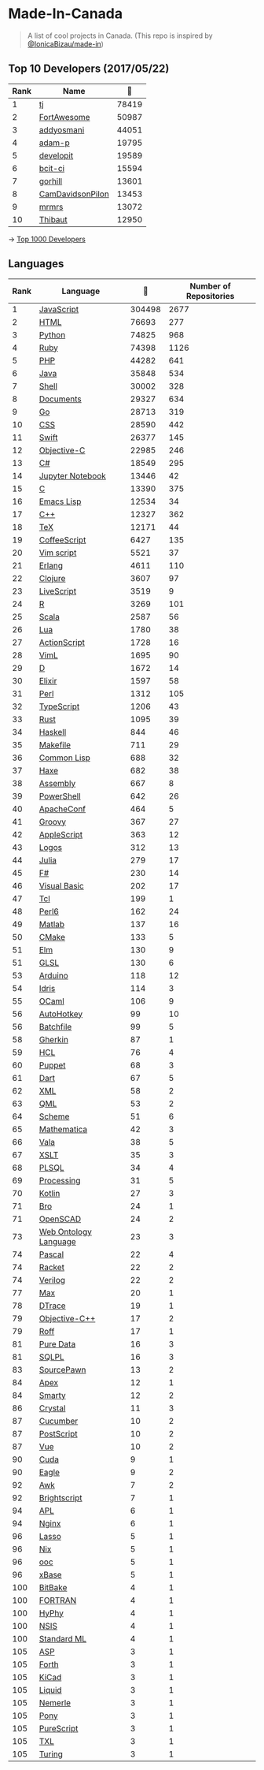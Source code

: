 # Made-In-Canada

> A list of cool projects in Canada. (This repo is inspired by [@IonicaBizau/made-in](https://github.com/IonicaBizau/made-in))

 
## Top 10 Developers (2017/05/22)
|Rank|Name|:star2:|
|---|---|---|
|1|[tj](https://github.com/tj)|78419|
|2|[FortAwesome](https://github.com/FortAwesome)|50987|
|3|[addyosmani](https://github.com/addyosmani)|44051|
|4|[adam-p](https://github.com/adam-p)|19795|
|5|[developit](https://github.com/developit)|19589|
|6|[bcit-ci](https://github.com/bcit-ci)|15594|
|7|[gorhill](https://github.com/gorhill)|13601|
|8|[CamDavidsonPilon](https://github.com/CamDavidsonPilon)|13453|
|9|[mrmrs](https://github.com/mrmrs)|13072|
|10|[Thibaut](https://github.com/Thibaut)|12950|

-> [Top 1000 Developers](https://github.com/suguru03/made-in-canada/blob/master/docs/rankers.md)
 
## Languages
|Rank|Language|:star2:|Number of Repositories|
|---|---|---|---|
|1|[JavaScript](https://github.com/suguru03/made-in-canada/blob/master/docs/JavaScript.md)|304498|2677|
|2|[HTML](https://github.com/suguru03/made-in-canada/blob/master/docs/HTML.md)|76693|277|
|3|[Python](https://github.com/suguru03/made-in-canada/blob/master/docs/Python.md)|74825|968|
|4|[Ruby](https://github.com/suguru03/made-in-canada/blob/master/docs/Ruby.md)|74398|1126|
|5|[PHP](https://github.com/suguru03/made-in-canada/blob/master/docs/PHP.md)|44282|641|
|6|[Java](https://github.com/suguru03/made-in-canada/blob/master/docs/Java.md)|35848|534|
|7|[Shell](https://github.com/suguru03/made-in-canada/blob/master/docs/Shell.md)|30002|328|
|8|[Documents](https://github.com/suguru03/made-in-canada/blob/master/docs/Documents.md)|29327|634|
|9|[Go](https://github.com/suguru03/made-in-canada/blob/master/docs/Go.md)|28713|319|
|10|[CSS](https://github.com/suguru03/made-in-canada/blob/master/docs/CSS.md)|28590|442|
|11|[Swift](https://github.com/suguru03/made-in-canada/blob/master/docs/Swift.md)|26377|145|
|12|[Objective-C](https://github.com/suguru03/made-in-canada/blob/master/docs/Objective-C.md)|22985|246|
|13|[C#](https://github.com/suguru03/made-in-canada/blob/master/docs/C#.md)|18549|295|
|14|[Jupyter Notebook](https://github.com/suguru03/made-in-canada/blob/master/docs/Jupyter%20Notebook.md)|13446|42|
|15|[C](https://github.com/suguru03/made-in-canada/blob/master/docs/C.md)|13390|375|
|16|[Emacs Lisp](https://github.com/suguru03/made-in-canada/blob/master/docs/Emacs%20Lisp.md)|12534|34|
|17|[C++](https://github.com/suguru03/made-in-canada/blob/master/docs/C++.md)|12327|362|
|18|[TeX](https://github.com/suguru03/made-in-canada/blob/master/docs/TeX.md)|12171|44|
|19|[CoffeeScript](https://github.com/suguru03/made-in-canada/blob/master/docs/CoffeeScript.md)|6427|135|
|20|[Vim script](https://github.com/suguru03/made-in-canada/blob/master/docs/Vim%20script.md)|5521|37|
|21|[Erlang](https://github.com/suguru03/made-in-canada/blob/master/docs/Erlang.md)|4611|110|
|22|[Clojure](https://github.com/suguru03/made-in-canada/blob/master/docs/Clojure.md)|3607|97|
|23|[LiveScript](https://github.com/suguru03/made-in-canada/blob/master/docs/LiveScript.md)|3519|9|
|24|[R](https://github.com/suguru03/made-in-canada/blob/master/docs/R.md)|3269|101|
|25|[Scala](https://github.com/suguru03/made-in-canada/blob/master/docs/Scala.md)|2587|56|
|26|[Lua](https://github.com/suguru03/made-in-canada/blob/master/docs/Lua.md)|1780|38|
|27|[ActionScript](https://github.com/suguru03/made-in-canada/blob/master/docs/ActionScript.md)|1728|16|
|28|[VimL](https://github.com/suguru03/made-in-canada/blob/master/docs/VimL.md)|1695|90|
|29|[D](https://github.com/suguru03/made-in-canada/blob/master/docs/D.md)|1672|14|
|30|[Elixir](https://github.com/suguru03/made-in-canada/blob/master/docs/Elixir.md)|1597|58|
|31|[Perl](https://github.com/suguru03/made-in-canada/blob/master/docs/Perl.md)|1312|105|
|32|[TypeScript](https://github.com/suguru03/made-in-canada/blob/master/docs/TypeScript.md)|1206|43|
|33|[Rust](https://github.com/suguru03/made-in-canada/blob/master/docs/Rust.md)|1095|39|
|34|[Haskell](https://github.com/suguru03/made-in-canada/blob/master/docs/Haskell.md)|844|46|
|35|[Makefile](https://github.com/suguru03/made-in-canada/blob/master/docs/Makefile.md)|711|29|
|36|[Common Lisp](https://github.com/suguru03/made-in-canada/blob/master/docs/Common%20Lisp.md)|688|32|
|37|[Haxe](https://github.com/suguru03/made-in-canada/blob/master/docs/Haxe.md)|682|38|
|38|[Assembly](https://github.com/suguru03/made-in-canada/blob/master/docs/Assembly.md)|667|8|
|39|[PowerShell](https://github.com/suguru03/made-in-canada/blob/master/docs/PowerShell.md)|642|26|
|40|[ApacheConf](https://github.com/suguru03/made-in-canada/blob/master/docs/ApacheConf.md)|464|5|
|41|[Groovy](https://github.com/suguru03/made-in-canada/blob/master/docs/Groovy.md)|367|27|
|42|[AppleScript](https://github.com/suguru03/made-in-canada/blob/master/docs/AppleScript.md)|363|12|
|43|[Logos](https://github.com/suguru03/made-in-canada/blob/master/docs/Logos.md)|312|13|
|44|[Julia](https://github.com/suguru03/made-in-canada/blob/master/docs/Julia.md)|279|17|
|45|[F#](https://github.com/suguru03/made-in-canada/blob/master/docs/F#.md)|230|14|
|46|[Visual Basic](https://github.com/suguru03/made-in-canada/blob/master/docs/Visual%20Basic.md)|202|17|
|47|[Tcl](https://github.com/suguru03/made-in-canada/blob/master/docs/Tcl.md)|199|1|
|48|[Perl6](https://github.com/suguru03/made-in-canada/blob/master/docs/Perl6.md)|162|24|
|49|[Matlab](https://github.com/suguru03/made-in-canada/blob/master/docs/Matlab.md)|137|16|
|50|[CMake](https://github.com/suguru03/made-in-canada/blob/master/docs/CMake.md)|133|5|
|51|[Elm](https://github.com/suguru03/made-in-canada/blob/master/docs/Elm.md)|130|9|
|51|[GLSL](https://github.com/suguru03/made-in-canada/blob/master/docs/GLSL.md)|130|6|
|53|[Arduino](https://github.com/suguru03/made-in-canada/blob/master/docs/Arduino.md)|118|12|
|54|[Idris](https://github.com/suguru03/made-in-canada/blob/master/docs/Idris.md)|114|3|
|55|[OCaml](https://github.com/suguru03/made-in-canada/blob/master/docs/OCaml.md)|106|9|
|56|[AutoHotkey](https://github.com/suguru03/made-in-canada/blob/master/docs/AutoHotkey.md)|99|10|
|56|[Batchfile](https://github.com/suguru03/made-in-canada/blob/master/docs/Batchfile.md)|99|5|
|58|[Gherkin](https://github.com/suguru03/made-in-canada/blob/master/docs/Gherkin.md)|87|1|
|59|[HCL](https://github.com/suguru03/made-in-canada/blob/master/docs/HCL.md)|76|4|
|60|[Puppet](https://github.com/suguru03/made-in-canada/blob/master/docs/Puppet.md)|68|3|
|61|[Dart](https://github.com/suguru03/made-in-canada/blob/master/docs/Dart.md)|67|5|
|62|[XML](https://github.com/suguru03/made-in-canada/blob/master/docs/XML.md)|58|2|
|63|[QML](https://github.com/suguru03/made-in-canada/blob/master/docs/QML.md)|53|2|
|64|[Scheme](https://github.com/suguru03/made-in-canada/blob/master/docs/Scheme.md)|51|6|
|65|[Mathematica](https://github.com/suguru03/made-in-canada/blob/master/docs/Mathematica.md)|42|3|
|66|[Vala](https://github.com/suguru03/made-in-canada/blob/master/docs/Vala.md)|38|5|
|67|[XSLT](https://github.com/suguru03/made-in-canada/blob/master/docs/XSLT.md)|35|3|
|68|[PLSQL](https://github.com/suguru03/made-in-canada/blob/master/docs/PLSQL.md)|34|4|
|69|[Processing](https://github.com/suguru03/made-in-canada/blob/master/docs/Processing.md)|31|5|
|70|[Kotlin](https://github.com/suguru03/made-in-canada/blob/master/docs/Kotlin.md)|27|3|
|71|[Bro](https://github.com/suguru03/made-in-canada/blob/master/docs/Bro.md)|24|1|
|71|[OpenSCAD](https://github.com/suguru03/made-in-canada/blob/master/docs/OpenSCAD.md)|24|2|
|73|[Web Ontology Language](https://github.com/suguru03/made-in-canada/blob/master/docs/Web%20Ontology%20Language.md)|23|3|
|74|[Pascal](https://github.com/suguru03/made-in-canada/blob/master/docs/Pascal.md)|22|4|
|74|[Racket](https://github.com/suguru03/made-in-canada/blob/master/docs/Racket.md)|22|2|
|74|[Verilog](https://github.com/suguru03/made-in-canada/blob/master/docs/Verilog.md)|22|2|
|77|[Max](https://github.com/suguru03/made-in-canada/blob/master/docs/Max.md)|20|1|
|78|[DTrace](https://github.com/suguru03/made-in-canada/blob/master/docs/DTrace.md)|19|1|
|79|[Objective-C++](https://github.com/suguru03/made-in-canada/blob/master/docs/Objective-C++.md)|17|2|
|79|[Roff](https://github.com/suguru03/made-in-canada/blob/master/docs/Roff.md)|17|1|
|81|[Pure Data](https://github.com/suguru03/made-in-canada/blob/master/docs/Pure%20Data.md)|16|3|
|81|[SQLPL](https://github.com/suguru03/made-in-canada/blob/master/docs/SQLPL.md)|16|3|
|83|[SourcePawn](https://github.com/suguru03/made-in-canada/blob/master/docs/SourcePawn.md)|13|2|
|84|[Apex](https://github.com/suguru03/made-in-canada/blob/master/docs/Apex.md)|12|1|
|84|[Smarty](https://github.com/suguru03/made-in-canada/blob/master/docs/Smarty.md)|12|2|
|86|[Crystal](https://github.com/suguru03/made-in-canada/blob/master/docs/Crystal.md)|11|3|
|87|[Cucumber](https://github.com/suguru03/made-in-canada/blob/master/docs/Cucumber.md)|10|2|
|87|[PostScript](https://github.com/suguru03/made-in-canada/blob/master/docs/PostScript.md)|10|2|
|87|[Vue](https://github.com/suguru03/made-in-canada/blob/master/docs/Vue.md)|10|2|
|90|[Cuda](https://github.com/suguru03/made-in-canada/blob/master/docs/Cuda.md)|9|1|
|90|[Eagle](https://github.com/suguru03/made-in-canada/blob/master/docs/Eagle.md)|9|2|
|92|[Awk](https://github.com/suguru03/made-in-canada/blob/master/docs/Awk.md)|7|2|
|92|[Brightscript](https://github.com/suguru03/made-in-canada/blob/master/docs/Brightscript.md)|7|1|
|94|[APL](https://github.com/suguru03/made-in-canada/blob/master/docs/APL.md)|6|1|
|94|[Nginx](https://github.com/suguru03/made-in-canada/blob/master/docs/Nginx.md)|6|1|
|96|[Lasso](https://github.com/suguru03/made-in-canada/blob/master/docs/Lasso.md)|5|1|
|96|[Nix](https://github.com/suguru03/made-in-canada/blob/master/docs/Nix.md)|5|1|
|96|[ooc](https://github.com/suguru03/made-in-canada/blob/master/docs/ooc.md)|5|1|
|96|[xBase](https://github.com/suguru03/made-in-canada/blob/master/docs/xBase.md)|5|1|
|100|[BitBake](https://github.com/suguru03/made-in-canada/blob/master/docs/BitBake.md)|4|1|
|100|[FORTRAN](https://github.com/suguru03/made-in-canada/blob/master/docs/FORTRAN.md)|4|1|
|100|[HyPhy](https://github.com/suguru03/made-in-canada/blob/master/docs/HyPhy.md)|4|1|
|100|[NSIS](https://github.com/suguru03/made-in-canada/blob/master/docs/NSIS.md)|4|1|
|100|[Standard ML](https://github.com/suguru03/made-in-canada/blob/master/docs/Standard%20ML.md)|4|1|
|105|[ASP](https://github.com/suguru03/made-in-canada/blob/master/docs/ASP.md)|3|1|
|105|[Forth](https://github.com/suguru03/made-in-canada/blob/master/docs/Forth.md)|3|1|
|105|[KiCad](https://github.com/suguru03/made-in-canada/blob/master/docs/KiCad.md)|3|1|
|105|[Liquid](https://github.com/suguru03/made-in-canada/blob/master/docs/Liquid.md)|3|1|
|105|[Nemerle](https://github.com/suguru03/made-in-canada/blob/master/docs/Nemerle.md)|3|1|
|105|[Pony](https://github.com/suguru03/made-in-canada/blob/master/docs/Pony.md)|3|1|
|105|[PureScript](https://github.com/suguru03/made-in-canada/blob/master/docs/PureScript.md)|3|1|
|105|[TXL](https://github.com/suguru03/made-in-canada/blob/master/docs/TXL.md)|3|1|
|105|[Turing](https://github.com/suguru03/made-in-canada/blob/master/docs/Turing.md)|3|1|
